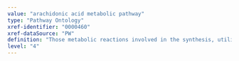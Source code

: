 ```yaml
---
value: "arachidonic acid metabolic pathway"
type: "Pathway Ontology"
xref-identifier: "0000460"
xref-dataSource: "PW"
definition: "Those metabolic reactions involved in the synthesis, utilization and/or conversion of arachidonic acid - a polyunsaturated, omega-6 fatty acid. It is a precursor in the production of eicosanoids and can also be converted to other metabolites, collectively known as the arachidonic acid cascade."
level: "4"
---
```

